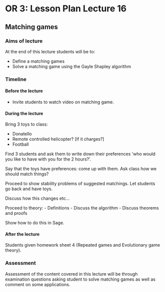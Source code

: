# OR 3: Lesson Plan Lecture 16
## Matching games

### Aims of lecture

At the end of this lecture students will be to:

- Define a matching games
- Solve a matching game using the Gayle Shapley algorithm

### Timeline

#### Before the lecture

- Invite students to watch video on matching game.

#### During the lecture

Bring 3 toys to class:

- Donatello
- Remote controlled helicopter? [If it charges?]
- Football

Find 3 students and ask them to write down their preferences 'who would you like to have with you for the 2 hours?'.

Say that the toys have preferences: come up with them.
Ask class how we should match things?

Proceed to show stability problems of suggested matchings.
Let students go back and have toys.

Discuss how this changes etc...

Proceed to theory:
    - Definitions
    - Discuss the algorithm
    - Discuss theorems and proofs

Show how to do this in Sage.

#### After the lecture

Students given homework sheet 4 (Repeated games and Evolutionary game theory).

### Assessment

Assessment of the content covered in this lecture will be through examination questions asking student to solve matching games as well as comment on some applications.
